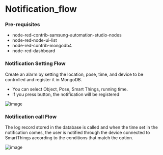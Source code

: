 # Notification_flow
### Pre-requisites
* node-red-contrib-samsung-automation-studio-nodes
* node-red-node-ui-list
* node-red-contrib-mongodb4
* node-red-dashboard

### Notification Setting Flow

Create an alarm by setting the location, pose, time, and device to be controlled and register it in MongoDB.
* You can select Object, Pose, Smart Things, running time.
* If you press button, the notification will be registered

![image](https://user-images.githubusercontent.com/72799490/194227165-0110c43c-8b58-498b-9b5c-1dea8d8db2c5.png)

### Notification call Flow

The log record stored in the database is called and when the time set in the notification comes, the user is notified through the device connected to SmartThings according to the conditions that match the option.

![image](https://user-images.githubusercontent.com/72799490/194227224-35cf8d55-baff-4799-9e83-0b6ca232a873.png)
